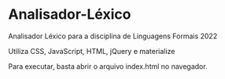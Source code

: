 # Analisador-Léxico
Analisador Léxico para a disciplina de Linguagens Formais 2022

Utiliza CSS, JavaScript, HTML, jQuery e materialize

Para executar, basta abrir o arquivo index.html no navegador.

